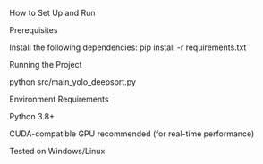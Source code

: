 How to Set Up and Run

Prerequisites

Install the following dependencies:
pip install -r requirements.txt

Running the Project

python src/main_yolo_deepsort.py

Environment Requirements

Python 3.8+

CUDA-compatible GPU recommended (for real-time performance)

Tested on Windows/Linux
